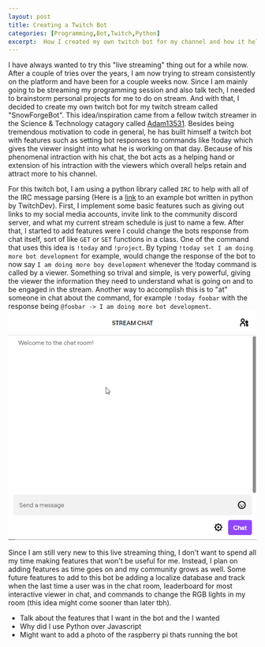 ```yaml
---
layout: post
title: Creating a Twitch Bot
categories: [Programming,Bot,Twitch,Python]
excerpt:  How I created my own twitch bot for my channel and how it helps me run my stream
---
```

I have always wanted to try this "live streaming" thing out for a while now. After a couple of tries over the years, I am now trying to stream consistently on the platform and have been for a couple weeks now. Since I am mainly going to be streaming my programming session and also talk tech, I needed to brainstorm personal projects for me to do on stream. And with that, I decided to create my own twitch bot for my twitch stream called "SnowForgeBot". This idea/inspiration came from a fellow twitch streamer in the Science & Technology catagory called [Adam13531](https://www.twitch.tv/adam13531). Besides being tremendous motivation to code in general, he has built himself a twitch bot with features such as setting bot responses to commands like !today which gives the viewer insight into what he is working on that day. Because of his phenomenal intraction with his chat, the bot acts as a helping hand or extension of his intraction with the viewers which overall helps retain and attract more to his channel. 

For this twitch bot, I am using a python library called `IRC` to help with all of the IRC message parsing (Here is a [link](https://github.com/twitchdev/chat-samples/tree/master/python) to an example bot written in python by TwitchDev). First, I implement some basic features such as giving out links to my social media accounts, invite link to the community discord server, and what my current stream schedule is just to name a few. After that, I started to add features were I could change the bots response from chat itself, sort of like `GET` or `SET` functions in a class. One of the command that uses this idea is `!today` and `!project`. By typing `!today set I am doing more bot development` for example, would change the response of the bot to now say `I am doing more boy development` whenever the !today command is called by a viewer. Something so trival and simple, is very powerful, giving the viewer the information they need to understand what is going on and to be engaged in the stream. Another way to accomplish this is to "at" someone in chat about the command, for example `!today foobar` with the response being `@foobar -> I am doing more bot development`.
![demo1](../images/snowforgebot_demo_1.gif "SnowForgeBot Demo 1")

Since I am still very new to this live streaming thing, I don't want to spend all my time making features that won't be useful for me. Instead, I plan on adding features as time goes on and my community grows as well. Some future features to add to this bot be adding a localize database and track when the last time a user was in the chat room, leaderboard for most interactive viewer in chat, and commands to change the RGB lights in my room (this idea might come sooner than later tbh). 


- Talk about the features that I want in the bot and the I wanted
- Why did I use Python over Javascript
- Might want to add a photo of the raspberry pi thats running the bot
